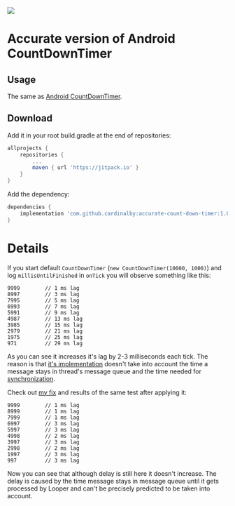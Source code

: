 [![](https://jitpack.io/v/cardinalby/accurate-count-down-timer.svg)](https://jitpack.io/#cardinalby/accurate-count-down-timer)

# Accurate version of Android CountDownTimer

## Usage

The same as [Android CountDownTimer](https://developer.android.com/reference/android/os/CountDownTimer).

## Download

Add it in your root build.gradle at the end of repositories:
```groovy
allprojects {
    repositories {
        ...
        maven { url 'https://jitpack.io' }
    }
}
```

Add the dependency:

```groovy
dependencies {
    implementation 'com.github.cardinalby:accurate-count-down-timer:1.0'
}
```

# Details

If you start default `CountDownTimer` (`new CountDownTimer(10000, 1000)`) and log 
`millisUntilFinished` in `onTick` you will observe something like this:
```
9999        // 1 ms lag
8997        // 3 ms lag
7995        // 5 ms lag
6993        // 7 ms lag
5991        // 9 ms lag
4987        // 13 ms lag
3985        // 15 ms lag
2979        // 21 ms lag
1975        // 25 ms lag
971         // 29 ms lag
```
As you can see it increases it's lag by 2-3 milliseconds each tick. The reason is that 
[it's implementation](https://github.com/aosp-mirror/platform_frameworks_base/blob/master/core/java/android/os/CountDownTimer.java)
doesn't take into account the time a message stays in thread's message queue and the time needed 
for [synchronization](https://github.com/aosp-mirror/platform_frameworks_base/blob/master/core/java/android/os/CountDownTimer.java#L119).

Check out [my fix](https://github.com/cardinalby/accurate-count-down-timer/commit/8111b39815c36741e869a1297a66ad4efac7e228?branch=8111b39815c36741e869a1297a66ad4efac7e228&diff=unified)
and results of the same test after applying it:
```
9999        // 1 ms lag
8999        // 1 ms lag
7999        // 1 ms lag
6997        // 3 ms lag
5997        // 3 ms lag
4998        // 2 ms lag
3997        // 3 ms lag
2998        // 2 ms lag
1997        // 3 ms lag
997         // 3 ms lag
```
Now you can see that although delay is still here it doesn't increase. The delay is caused by the 
time message stays in message queue until it gets processed by Looper and can't be precisely 
predicted to be taken into account.


